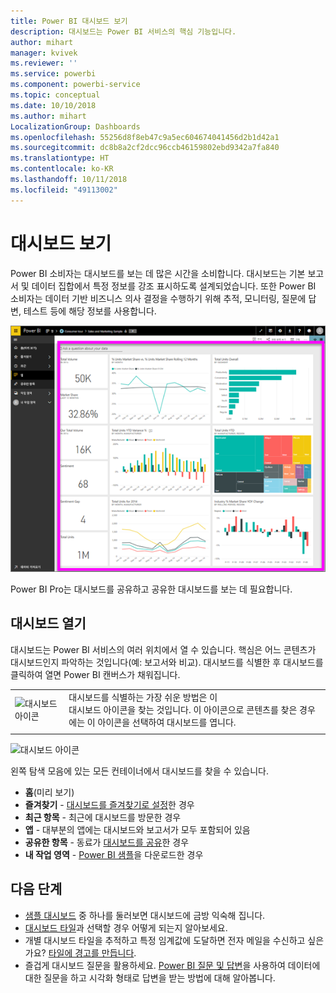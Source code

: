```yaml
---
title: Power BI 대시보드 보기
description: 대시보드는 Power BI 서비스의 핵심 기능입니다.
author: mihart
manager: kvivek
ms.reviewer: ''
ms.service: powerbi
ms.component: powerbi-service
ms.topic: conceptual
ms.date: 10/10/2018
ms.author: mihart
LocalizationGroup: Dashboards
ms.openlocfilehash: 55256d8f8eb47c9a5ec604674041456d2b1d42a1
ms.sourcegitcommit: dc8b8a2cf2dcc96ccb46159802ebd9342a7fa840
ms.translationtype: HT
ms.contentlocale: ko-KR
ms.lasthandoff: 10/11/2018
ms.locfileid: "49113002"
---
```

# <a name="view-a-dashboard"></a>대시보드 보기
Power BI 소비자는 대시보드를 보는 데 많은 시간을 소비합니다. 대시보드는 기본 보고서 및 데이터 집합에서 특정 정보를 강조 표시하도록 설계되었습니다. 또한 Power BI 소비자는 데이터 기반 비즈니스 의사 결정을 수행하기 위해 추적, 모니터링, 질문에 답변, 테스트 등에 해당 정보를 사용합니다.

![대시보드](media/end-user-dashboard-open/power-bi-new-dash.png)


Power BI Pro는 대시보드를 공유하고 공유한 대시보드를 보는 데 필요합니다.

## <a name="open-a-dashboard"></a>대시보드 열기
대시보드는 Power BI 서비스의 여러 위치에서 열 수 있습니다.  핵심은 어느 콘텐츠가 대시보드인지 파악하는 것입니다(예: 보고서와 비교). 대시보드를 식별한 후 대시보드를 클릭하여 열면 Power BI 캔버스가 채워집니다.


|              |         |
|------------|--------------------------------|
|![대시보드 아이콘](media/end-user-dashboard-open/power-bi-dashboard-icon.png)      |대시보드를 식별하는 가장 쉬운 방법은 이 <br>대시보드 아이콘을 찾는 것입니다. 이 아이콘으로 콘텐츠를 찾은 경우에는 이 아이콘을 선택하여 대시보드를 엽니다. |
|                    |          |

![대시보드 아이콘](media/end-user-dashboard-open/opendash.gif)
 

<!--insert aGIF-->

왼쪽 탐색 모음에 있는 모든 컨테이너에서 대시보드를 찾을 수 있습니다. 
- **홈**(미리 보기)
- **즐겨찾기** - [대시보드를 즐겨찾기로 설정](end-user-favorite.md)한 경우
- **최근 항목** - 최근에 대시보드를 방문한 경우
- **앱** - 대부분의 앱에는 대시보드와 보고서가 모두 포함되어 있음
- **공유한 항목** - 동료가 [대시보드를 공유](end-user-shared-with-me.md)한 경우
- **내 작업 영역** - [Power BI 샘플](../sample-datasets.md)을 다운로드한 경우


## <a name="next-steps"></a>다음 단계
* [샘플 대시보드](../sample-tutorial-connect-to-the-samples.md) 중 하나를 둘러보면 대시보드에 금방 익숙해 집니다.
* [대시보드 타일](end-user-tiles.md)과 선택할 경우 어떻게 되는지 알아보세요.
* 개별 대시보드 타일을 추적하고 특정 임계값에 도달하면 전자 메일을 수신하고 싶은가요? [타일에 경고를 만듭니다](end-user-alerts.md).
* 즐겁게 대시보드 질문을 활용하세요. [Power BI 질문 및 답변](end-user-q-and-a.md)을 사용하여 데이터에 대한 질문을 하고 시각화 형태로 답변을 받는 방법에 대해 알아봅니다. 